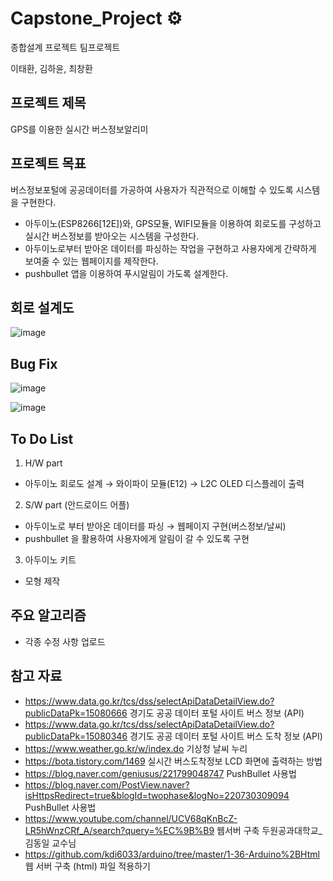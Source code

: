 # Capstone_Project ⚙️

종합설계 프로젝트 팀프로젝트 <br>

이태환, 김하윤, 최창환

## 프로젝트 제목

GPS를 이용한 실시간 버스정보알리미

## 프로젝트 목표

버스정보포털에 공공데이터를 가공하여 사용자가 직관적으로 이해할 수 있도록 시스템을 구현한다.<br>

- 아두이노(ESP8266[12E])와, GPS모듈, WIFI모듈을 이용하여 회로도를 구성하고 실시간 버스정보를 받아오는 시스템을 구성한다.
- 아두이노로부터 받아온 데이터를 파싱하는 작업을 구현하고 사용자에게 간략하게 보여줄 수 있는 웹페이지를 제작한다.
- pushbullet 앱을 이용하여 푸시알림이 가도록 설계한다.

## 회로 설계도

![image](https://user-images.githubusercontent.com/57865037/168776372-ba141567-fdf4-45b4-9159-1ee9f365278c.png)

## Bug Fix

![image](https://user-images.githubusercontent.com/57865037/169029916-244a31dc-addf-450a-9dfe-337bc44b4531.png)

![image](https://user-images.githubusercontent.com/57865037/169031485-3f2253d4-63d7-4efb-9574-488dbeb94451.png)

## To Do List

1. H/W part

- 아두이노 회로도 설계 → 와이파이 모듈(E12) → L2C OLED 디스플레이 출력

2. S/W part (안드로이드 어플)

- 아두이노로 부터 받아온 데이터를 파싱 → 웹페이지 구현(버스정보/날씨)
- pushbullet 을 활용하여 사용자에게 알림이 갈 수 있도록 구현

3. 아두이노 키트

- 모형 제작

## 주요 알고리즘

- 각종 수정 사항 업로드

## 참고 자료

- https://www.data.go.kr/tcs/dss/selectApiDataDetailView.do?publicDataPk=15080666 경기도 공공 데이터 포털 사이트 버스 정보 (API)
- https://www.data.go.kr/tcs/dss/selectApiDataDetailView.do?publicDataPk=15080346 경기도 공공 데이터 포털 사이트 버스 도착 정보 (API)
- https://www.weather.go.kr/w/index.do 기상청 날씨 누리
- https://bota.tistory.com/1469 실시간 버스도착정보 LCD 화면에 출력하는 방법
- https://blog.naver.com/geniusus/221799048747 PushBullet 사용법
- https://blog.naver.com/PostView.naver?isHttpsRedirect=true&blogId=twophase&logNo=220730309094 PushBullet 사용법
- https://www.youtube.com/channel/UCV68qKnBcZ-LR5hWnzCRf_A/search?query=%EC%9B%B9 웹서버 구축 두원공과대학교_김동일 교수님
- https://github.com/kdi6033/arduino/tree/master/1-36-Arduino%2BHtml 웹 서버 구축 (html) 파일 적용하기
